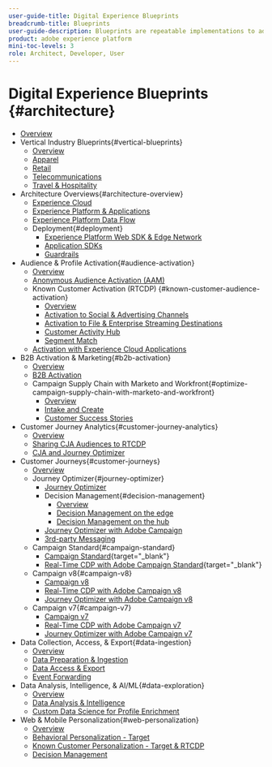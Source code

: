 ```yaml
---
user-guide-title: Digital Experience Blueprints
breadcrumb-title: Blueprints 
user-guide-description: Blueprints are repeatable implementations to address established business problems and contain architecture diagrams, technical considerations, and relevant documentation links.
product: adobe experience platform
mini-toc-levels: 3
role: Architect, Developer, User
---
```


# Digital Experience Blueprints {#architecture}

+ [Overview](/help/blueprints/overview.md)
+ Vertical Industry Blueprints{#vertical-blueprints}
  + [Overview](/help/blueprints/vertical-blueprints/overview.md)
  + [Apparel](/help/blueprints/vertical-blueprints/apparel.md)
  + [Retail](/help/blueprints/vertical-blueprints/retail.md)
  + [Telecommunications](/help/blueprints/vertical-blueprints/telecommunications.md)
  + [Travel & Hospitality](/help/blueprints/vertical-blueprints/travel-hospitality.md)
+ Architecture Overviews{#architecture-overview}
  + [Experience Cloud](/help/blueprints/experience-platform/experience-cloud.md)
  + [Experience Platform & Applications](/help/blueprints/experience-platform/platform-applications.md)
  + [Experience Platform Data Flow](/help/blueprints/experience-platform/platform-data-flow.md)
  + Deployment{#deployment}
    + [Experience Platform Web SDK & Edge Network](/help/blueprints/experience-platform/deployment/websdk.md)
    + [Application SDKs](/help/blueprints/experience-platform/deployment/appsdk.md)
    + [Guardrails](/help/blueprints/experience-platform/deployment/guardrails.md)
+ Audience & Profile Activation{#audience-activation}
  + [Overview](/help/blueprints/audience-activation/overview.md)
  + [Anonymous Audience Activation (AAM)](/help/blueprints/audience-activation/anonymous.md)
  + Known Customer Activation (RTCDP) {#known-customer-audience-activation}
    + [Overview](/help/blueprints/audience-activation/known.md)
    + [Activation to Social & Advertising Channels](/help/blueprints/audience-activation/advertising-activation.md)
    + [Activation to File & Enterprise Streaming Destinations](/help/blueprints/audience-activation/enterprise-destinations.md)
    + [Customer Activity Hub](/help/blueprints/audience-activation/customer-activity.md)
    + [Segment Match](/help/blueprints/audience-activation/segment-match.md)
  + [Activation with Experience Cloud Applications](/help/blueprints/audience-activation/platform-and-applications.md)
+ B2B Activation & Marketing{#b2b-activation}
  + [Overview](/help/blueprints/b2b/overview.md)
  + [B2B Activation](/help/blueprints/b2b/b2bactivation.md)
  + Campaign Supply Chain with Marketo and Workfront{#optimize-campaign-supply-chain-with-marketo-and-workfront}
    + [Overview](/help/blueprints/b2b/campaign-supply-chain/overview.md)
    + [Intake and Create](/help/blueprints/b2b/campaign-supply-chain/intake-and-create.md)
    + [Customer Success Stories](/help/blueprints/b2b/campaign-supply-chain/customer-success-stories.md)
+ Customer Journey Analytics{#customer-journey-analytics}
  + [Overview](/help/blueprints/customer-journey-analytics/overview.md)
  + [Sharing CJA Audiences to RTCDP](/help/blueprints/customer-journey-analytics/cja-rtcdp.md)
  + [CJA and Journey Optimizer](/help/blueprints/customer-journey-analytics/cja-ajo.md)
+ Customer Journeys{#customer-journeys}
  + [Overview](/help/blueprints/customer-journeys/overview.md)
  + Journey Optimizer{#journey-optimizer}
    + [Journey Optimizer](/help/blueprints/customer-journeys/journey-optimizer.md)
    + Decision Management{#decision-management}
      + [Overview](/help/blueprints/customer-journeys/decision_management/decision-management-overview.md)
      + [Decision Management on the edge](/help/blueprints/customer-journeys/decision_management/decision-management-edge.md)
      + [Decision Management on the hub](/help/blueprints/customer-journeys/decision_management/decision-management-hub.md)  
    + [Journey Optimizer with Adobe Campaign](/help/blueprints/customer-journeys/ajo-and-campaign.md)
    + [3rd-party Messaging](/help/blueprints/customer-journeys/3rd-party-messaging.md)
  + Campaign Standard{#campaign-standard}
    + [Campaign Standard](https://experienceleague.adobe.com/docs/campaign-standard.html){target="_blank"}
    + [Real-Time CDP with Adobe Campaign Standard](https://experienceleague.adobe.com/docs/campaign-standard/using/integrating-with-adobe-cloud/adobe-experience-platform/aep-sources-destinations/get-started-sources-destinations.html){target="_blank"}
  + Campaign v8{#campaign-v8}
    + [Campaign v8](/help/blueprints/customer-journeys/campaign-v8.md)
    + [Real-Time CDP with Adobe Campaign v8](/help/blueprints/customer-journeys/rtcdp-and-campaign-v8.md)
    + [Journey Optimizer with Adobe Campaign v8](/help/blueprints/customer-journeys/ajo-and-campaign-v8.md)
  + Campaign v7{#campaign-v7}
    + [Campaign v7](/help/blueprints/customer-journeys/campaign-v7.md)
    + [Real-Time CDP with Adobe Campaign v7](/help/blueprints/customer-journeys/rtcdp-and-campaign.md)
    + [Journey Optimizer with Adobe Campaign v7](/help/blueprints/customer-journeys/ajo-and-campaign-v7.md)
+ Data Collection, Access, & Export{#data-ingestion}
  + [Overview](/help/blueprints/data-ingestion/overview.md)
  + [Data Preparation & Ingestion](/help/blueprints/data-ingestion/ingestion.md)
  + [Data Access & Export](/help/blueprints/data-ingestion/egress.md)
  + [Event Forwarding](/help/blueprints/data-ingestion/server-side-collection.md)
+ Data Analysis, Intelligence, & AI/ML{#data-exploration}
  + [Overview](/help/blueprints/data-insights/overview.md)
  + [Data Analysis & Intelligence](/help/blueprints/data-insights/analysis.md)
  + [Custom Data Science for Profile Enrichment](/help/blueprints/data-insights/data-science.md)
+ Web & Mobile Personalization{#web-personalization}
  + [Overview](/help/blueprints/web-personalization/overview.md)
  + [Behavioral Personalization - Target](/help/blueprints/web-personalization/behavioral.md)
  + [Known Customer Personalization - Target & RTCDP](/help/blueprints/web-personalization/known-personalization.md)
  + [Decision Management](/help/blueprints/web-personalization/decision-management-edge.md)